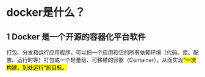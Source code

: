 # docker是什么？<br>
## 1 Docker 是一个开源的容器化平台软件<br>
打包、分发和运行应用程序，可以把一个应用和它的所有依赖环境（代码、库、配置、运行时等）打包成一个轻量级、可移植的容器（Container），从而实现<mark>“一次构建，到处运行”<mark>的目标。<br>
